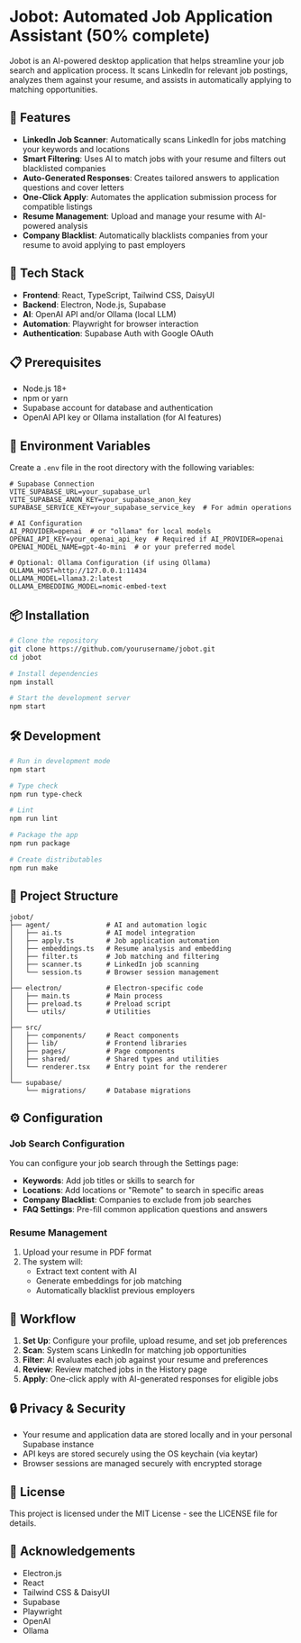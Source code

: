 # Jobot: Automated Job Application Assistant (50% complete)

Jobot is an AI-powered desktop application that helps streamline your job search and application process. It scans LinkedIn for relevant job postings, analyzes them against your resume, and assists in automatically applying to matching opportunities.

## 🚀 Features

- **LinkedIn Job Scanner**: Automatically scans LinkedIn for jobs matching your keywords and locations
- **Smart Filtering**: Uses AI to match jobs with your resume and filters out blacklisted companies
- **Auto-Generated Responses**: Creates tailored answers to application questions and cover letters
- **One-Click Apply**: Automates the application submission process for compatible listings
- **Resume Management**: Upload and manage your resume with AI-powered analysis
- **Company Blacklist**: Automatically blacklists companies from your resume to avoid applying to past employers

## 🔧 Tech Stack

- **Frontend**: React, TypeScript, Tailwind CSS, DaisyUI
- **Backend**: Electron, Node.js, Supabase
- **AI**: OpenAI API and/or Ollama (local LLM)
- **Automation**: Playwright for browser interaction
- **Authentication**: Supabase Auth with Google OAuth

## 📋 Prerequisites

- Node.js 18+
- npm or yarn
- Supabase account for database and authentication
- OpenAI API key or Ollama installation (for AI features)

## 🔑 Environment Variables

Create a `.env` file in the root directory with the following variables:

```
# Supabase Connection
VITE_SUPABASE_URL=your_supabase_url
VITE_SUPABASE_ANON_KEY=your_supabase_anon_key
SUPABASE_SERVICE_KEY=your_supabase_service_key  # For admin operations

# AI Configuration
AI_PROVIDER=openai  # or "ollama" for local models
OPENAI_API_KEY=your_openai_api_key  # Required if AI_PROVIDER=openai
OPENAI_MODEL_NAME=gpt-4o-mini  # or your preferred model

# Optional: Ollama Configuration (if using Ollama)
OLLAMA_HOST=http://127.0.0.1:11434
OLLAMA_MODEL=llama3.2:latest
OLLAMA_EMBEDDING_MODEL=nomic-embed-text
```

## 📦 Installation

```bash
# Clone the repository
git clone https://github.com/yourusername/jobot.git
cd jobot

# Install dependencies
npm install

# Start the development server
npm start
```

## 🛠️ Development

```bash
# Run in development mode
npm start

# Type check
npm run type-check

# Lint
npm run lint

# Package the app
npm run package

# Create distributables
npm run make
```

## 📁 Project Structure

```
jobot/
├── agent/              # AI and automation logic
│   ├── ai.ts           # AI model integration
│   ├── apply.ts        # Job application automation
│   ├── embeddings.ts   # Resume analysis and embedding
│   ├── filter.ts       # Job matching and filtering
│   ├── scanner.ts      # LinkedIn job scanning
│   └── session.ts      # Browser session management
│
├── electron/           # Electron-specific code
│   ├── main.ts         # Main process
│   ├── preload.ts      # Preload script
│   └── utils/          # Utilities
│
├── src/
│   ├── components/     # React components
│   ├── lib/            # Frontend libraries
│   ├── pages/          # Page components
│   ├── shared/         # Shared types and utilities
│   └── renderer.tsx    # Entry point for the renderer
│
└── supabase/
    └── migrations/     # Database migrations
```

## ⚙️ Configuration

### Job Search Configuration

You can configure your job search through the Settings page:
- **Keywords**: Add job titles or skills to search for
- **Locations**: Add locations or "Remote" to search in specific areas
- **Company Blacklist**: Companies to exclude from job searches
- **FAQ Settings**: Pre-fill common application questions and answers

### Resume Management

1. Upload your resume in PDF format
2. The system will:
   - Extract text content with AI
   - Generate embeddings for job matching
   - Automatically blacklist previous employers

## 🔄 Workflow

1. **Set Up**: Configure your profile, upload resume, and set job preferences
2. **Scan**: System scans LinkedIn for matching job opportunities
3. **Filter**: AI evaluates each job against your resume and preferences
4. **Review**: Review matched jobs in the History page
5. **Apply**: One-click apply with AI-generated responses for eligible jobs

## 🔒 Privacy & Security

- Your resume and application data are stored locally and in your personal Supabase instance
- API keys are stored securely using the OS keychain (via keytar)
- Browser sessions are managed securely with encrypted storage

## 📜 License

This project is licensed under the MIT License - see the LICENSE file for details.

## 🙏 Acknowledgements

- Electron.js
- React
- Tailwind CSS & DaisyUI
- Supabase
- Playwright
- OpenAI
- Ollama

